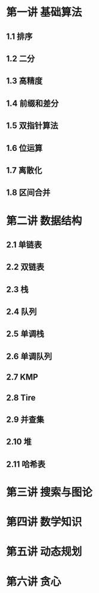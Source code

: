 # 第一讲 基础算法

## 1.1 排序

## 1.2 二分

## 1.3 高精度

## 1.4 前缀和差分

## 1.5 双指针算法

## 1.6 位运算

## 1.7 离散化

## 1.8 区间合并

# 第二讲 数据结构

## 2.1 单链表

## 2.2 双链表

## 2.3 栈

## 2.4 队列

## 2.5 单调栈

## 2.6 单调队列

## 2.7 KMP

## 2.8 Tire

## 2.9 并查集

## 2.10 堆

## 2.11 哈希表

# 第三讲 搜索与图论



# 第四讲 数学知识



# 第五讲 动态规划



# 第六讲 贪心